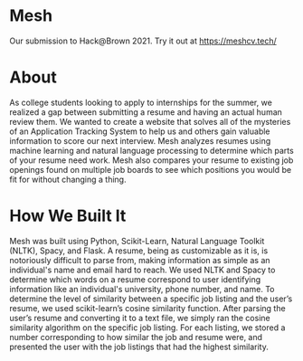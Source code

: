 # Mesh
Our submission to Hack@Brown 2021. Try it out at https://meshcv.tech/

# About
As college students looking to apply to internships for the summer, we realized a gap between submitting a resume and having an actual human review them. We wanted to create a website that solves all of the mysteries of an Application Tracking System to help us and others gain valuable information to score our next interview. Mesh analyzes resumes using machine learning and natural language processing to determine which parts of your resume need work. Mesh also compares your resume to existing job openings found on multiple job boards to see which positions you would be fit for without changing a thing.

# How We Built It
Mesh was built using Python, Scikit-Learn, Natural Language Toolkit (NLTK), Spacy, and Flask. A resume, being as customizable as it is, is notoriously difficult to parse from, making information as simple as an individual's name and email hard to reach. We used NLTK and Spacy to determine which words on a resume correspond to user identifying information like an individual's university, phone number, and name. To determine the level of similarity between a specific job listing and the user’s resume, we used scikit-learn’s cosine similarity function. After parsing the user’s resume and converting it to a text file, we simply ran the cosine similarity algorithm on the specific job listing. For each listing, we stored a number corresponding to how similar the job and resume were, and presented the user with the job listings that had the highest similarity.
